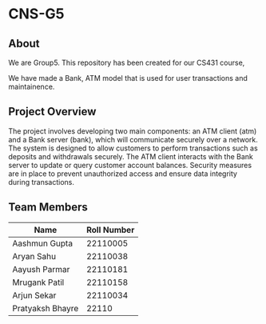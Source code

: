 # CNS-G5

## About
We are Group5. This repository has been created for our CS431 course, 

We have made a Bank, ATM model that is used for user transactions and maintainence.


## Project Overview
The project involves developing two main components: an ATM client (atm) and a Bank server (bank), which will communicate securely over a network. The system is designed to allow customers to perform transactions such as deposits and withdrawals securely. The ATM client interacts with the Bank server to update or query customer account balances. Security measures are in place to prevent unauthorized access and ensure data integrity during transactions.


## Team Members

| Name             | Roll Number |
|------------------|-------------|
| Aashmun Gupta    | 22110005    |
| Aryan Sahu       | 22110038    |
| Aayush Parmar    | 22110181    |
| Mrugank Patil    | 22110158    |
| Arjun Sekar      | 22110034    |
| Pratyaksh Bhayre | 22110       |
